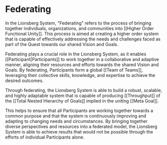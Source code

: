 # Federating

In the Lionsberg System, "Federating" refers to the process of bringing together individuals, organizations, and communities into [[Higher Order Functional Unity]]. This process is aimed at creating a higher order system that is capable of effectively addressing the needs and challenges faced as part of the Quest towards our shared Vision and Goals.

Federating plays a crucial role in the Lionsberg System, as it enables [[Participant|Participants]] to work together in a collaborative and adaptive manner, aligning their resources and efforts towards the shared Vision and Goals. By federating, Participants form a global [[Team of Teams]], leveraging their collective skills, knowledge, and expertise to achieve the desired outcomes.

Through federating, the Lionsberg System is able to build a robust, scalable, and highly adaptable system that is capable of producing [[Throughput]] of the [[Total Nested Hierarchy of Goals]] implied in the uniting [[Meta Goal]]. 

This helps to ensure that all Participants are working together towards a common purpose and that the system is continuously improving and adapting to changing needs and circumstances. By bringing together diverse perspectives and resources into a federated model, the Lionsberg System is able to achieve results that would not be possible through the efforts of individual Participants alone.